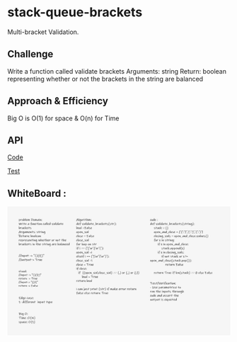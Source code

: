 # stack-queue-brackets

Multi-bracket Validation.

## Challenge

Write a function called validate brackets
Arguments: string
Return: boolean
representing whether or not the brackets in the string are balanced

## Approach & Efficiency
Big O is O(1) for space & O(n) for Time

## API

[Code](/code_challenges/stack-queue-brackets/stack_queue_brackets/stack_queue_brackets.py)

[Test](/code_challenges/stack-queue-brackets/tests/test_stack_queue_brackets.py)

## WhiteBoard :

![The img](/code_challenges/stack-queue-brackets/lab13.png)